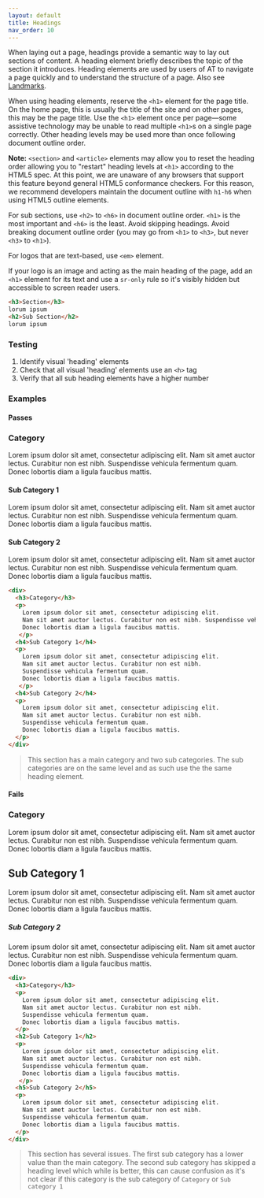 ```yaml
---
layout: default
title: Headings
nav_order: 10
---
```


When laying out a page, headings provide a semantic way to lay out sections of content. A heading element briefly describes the topic of the section it introduces. Heading elements are used by users of AT to navigate a page quickly and to understand the structure of a page. Also see [Landmarks](../landmarks/).

When using heading elements, reserve the `<h1>` element for the page title. On the home page, this is usually the title of the site and on other pages, this may be the page title. Use the `<h1>` element once per page—some assistive technology may be unable to read multiple `<h1>`s on a single page correctly. Other heading levels may be used more than once following document outline order.

**Note:** `<section>` and `<article>` elements may allow you to reset the heading order allowing you to "restart" heading levels at `<h1>` according to the HTML5 spec. At this point, we are unaware of any browsers that support this feature beyond general HTML5 conformance checkers. For this reason, we recommend developers maintain the document outline with `h1-h6` when using HTML5 outline elements.

For sub sections, use `<h2>` to `<h6>` in document outline order. `<h1>` is the most important and `<h6>` is the least. Avoid skipping headings. Avoid breaking document outline order (you may go from `<h1>` to `<h3>`, but never `<h3>` to `<h1>`).

For logos that are text-based, use `<em>` element. 

If your logo is an image and acting as the main heading of the page, add an `<h1>` element for its text and use a `sr-only` rule so it's visibly hidden but accessible to screen reader users.

```html
<h3>Section</h3> 
lorum ipsum 
<h2>Sub Section</h2>
lorum ipsum
``` 

### Testing

1. Identify visual 'heading' elements 
2. Check that all visual 'heading' elements use an `<h>` tag
3. Verify that all sub heading elements have a higher number

### Examples

#### Passes

<div>
  <h3>Category</h3>
  <p>Lorem ipsum dolor sit amet, consectetur adipiscing elit. Nam sit amet auctor lectus. Curabitur non est nibh. Suspendisse vehicula fermentum quam. Donec lobortis diam a ligula faucibus mattis.</p>
  <h4>Sub Category 1</h4>
  <p>Lorem ipsum dolor sit amet, consectetur adipiscing elit. Nam sit amet auctor lectus. Curabitur non est nibh. Suspendisse vehicula fermentum quam. Donec lobortis diam a ligula faucibus mattis.</p>
  <h4>Sub Category 2</h4>
  <p>Lorem ipsum dolor sit amet, consectetur adipiscing elit. Nam sit amet auctor lectus. Curabitur non est nibh. Suspendisse vehicula fermentum quam. Donec lobortis diam a ligula faucibus mattis.</p>
</div>

```html
<div>
  <h3>Category</h3>
  <p>
    Lorem ipsum dolor sit amet, consectetur adipiscing elit. 
    Nam sit amet auctor lectus. Curabitur non est nibh. Suspendisse vehicula fermentum quam. 
    Donec lobortis diam a ligula faucibus mattis.
   </p>
  <h4>Sub Category 1</h4>
  <p>
    Lorem ipsum dolor sit amet, consectetur adipiscing elit. 
    Nam sit amet auctor lectus. Curabitur non est nibh. 
    Suspendisse vehicula fermentum quam. 
    Donec lobortis diam a ligula faucibus mattis.
   </p>
  <h4>Sub Category 2</h4>
  <p>
    Lorem ipsum dolor sit amet, consectetur adipiscing elit. 
    Nam sit amet auctor lectus. Curabitur non est nibh. 
    Suspendisse vehicula fermentum quam. 
    Donec lobortis diam a ligula faucibus mattis.
  </p>
</div>
```

> This section has a main category and two sub categories. The sub categories are on the same level and as such use the the same heading element.

#### Fails

<div>
  <h3>Category</h3>
  <p>Lorem ipsum dolor sit amet, consectetur adipiscing elit. Nam sit amet auctor lectus. Curabitur non est nibh. Suspendisse vehicula fermentum quam. Donec lobortis diam a ligula faucibus mattis.</p>
  <h2>Sub Category 1</h2>
  <p>Lorem ipsum dolor sit amet, consectetur adipiscing elit. Nam sit amet auctor lectus. Curabitur non est nibh. Suspendisse vehicula fermentum quam. Donec lobortis diam a ligula faucibus mattis.</p>
  <h5>Sub Category 2</h5>
  <p>Lorem ipsum dolor sit amet, consectetur adipiscing elit. Nam sit amet auctor lectus. Curabitur non est nibh. Suspendisse vehicula fermentum quam. Donec lobortis diam a ligula faucibus mattis.</p>
</div>

```html
<div>
  <h3>Category</h3>
  <p>
    Lorem ipsum dolor sit amet, consectetur adipiscing elit. 
    Nam sit amet auctor lectus. Curabitur non est nibh. 
    Suspendisse vehicula fermentum quam. 
    Donec lobortis diam a ligula faucibus mattis.
  </p>
  <h2>Sub Category 1</h2>
  <p>
    Lorem ipsum dolor sit amet, consectetur adipiscing elit. 
    Nam sit amet auctor lectus. Curabitur non est nibh. 
    Suspendisse vehicula fermentum quam. 
    Donec lobortis diam a ligula faucibus mattis.
   </p>
  <h5>Sub Category 2</h5>
  <p>
    Lorem ipsum dolor sit amet, consectetur adipiscing elit. 
    Nam sit amet auctor lectus. Curabitur non est nibh. 
    Suspendisse vehicula fermentum quam. 
    Donec lobortis diam a ligula faucibus mattis.
  </p>
</div>
```

> This section has several issues. The first sub category has a lower value than the main category. The second sub category has skipped a heading level which while is better, this can cause confusion as it's not clear if this category is the sub category of `Category` or `Sub category 1`
